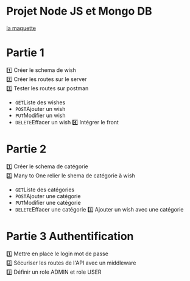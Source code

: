 # Projet Node JS et Mongo DB
[la maquette](https://seven-valley.github.io/projet-node-js-mongo-db/)

# Partie 1
:one: Créer le schema de wish  
:two: Créer les routes sur le server  
:three: Tester les routes sur postman  
- <code>GET</code>Liste des wishes
- <code>POST</code>Ajouter un wish
- <code>PUT</code>Modifier un wish
- <code>DELETE</code>Effacer un wish
:four: Intégrer le front

# Partie 2
:one: Créer le schema de catégorie  
:two: Many to One relier le shema de catégorie à wish 
- <code>GET</code>Liste des catégories
- <code>POST</code>Ajouter une catégorie
- <code>PUT</code>Modifier une catégorie
- <code>DELETE</code>Effacer une catégorie
:three: Ajouter un wish avec une catégorie

# Partie 3 Authentification
:one: Mettre en place le login mot de passe  
:two: Sécuriser les routes de l'API avec un middleware   
:three: Définir un role ADMIN et role USER
